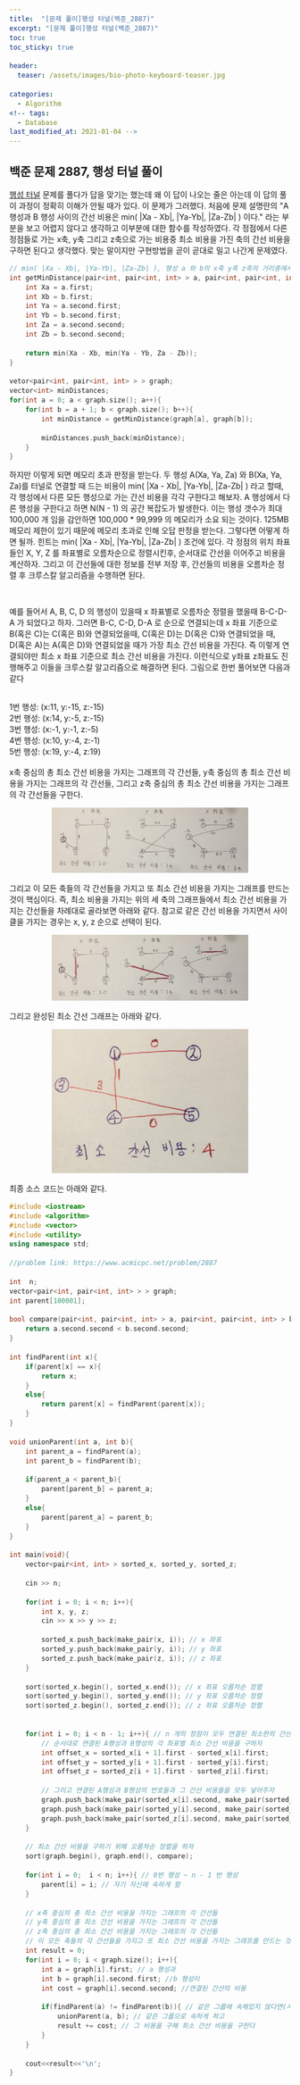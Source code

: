 ```yaml
---
title:  "[문제 풀이]행성 터널(백준_2887)"
excerpt: "[문제 풀이]행성 터널(백준_2887)"
toc: true
toc_sticky: true

header:
  teaser: /assets/images/bio-photo-keyboard-teaser.jpg

categories:
  - Algorithm
<!-- tags:
  - Database 
last_modified_at: 2021-01-04 -->
---
```

## 백준 문제 2887, 행성 터널 풀이
[행성 터널](https://www.acmicpc.net/problem/2887) 문제를 풀다가 답을 맞기는 했는데 왜 이 답이 나오는 줄은 아는데 이 답의 풀이 과정이 정확히 이해가 안될 때가 있다. 
이 문제가 그러했다. 처음에 문제 설명란의 "A 행성과 B 행성 사이의 간선 비용은  min( |Xa - Xb|, |Ya-Yb|, |Za-Zb| ) 이다." 라는 부분을 보고 어렵지 않다고 생각하고 이부분에 대한 함수를 
작성하였다. 각 정점에서 다른 정점들로 가는 x축, y축 그리고 z축으로 가는 비용중 최소 비용을 가진 축의 간선 비용을 구하면 된다고 생각했다. 맞는 말이지만 구현방법을 곧이 곧대로 밀고 나간게 문제였다.


```c++
// min( |Xa - Xb|, |Ya-Yb|, |Za-Zb| ), 행성 a 와 b의 x축 y축 z축의 거리중에서 가장 짧은 거리를 최소 비용으로 반환
int getMinDistance(pair<int, pair<int, int> > a, pair<int, pair<int, int> > b){
    int Xa = a.first;
    int Xb = b.first;
    int Ya = a.second.first;
    int Yb = b.second.first;
    int Za = a.second.second;
    int Zb = b.second.second;

    return min(Xa - Xb, min(Ya - Yb, Za - Zb));
}

vetor<pair<int, pair<int, int> > > graph;
vector<int> minDistances;
for(int a = 0; a < graph.size(); a++){
    for(int b = a + 1; b < graph.size(); b++){
        int minDistance = getMinDistance(graph[a], graph[b]);

        minDistances.push_back(minDistance);
    }
}
```

하지만 이렇게 되면 메모리 초과 판정을 받는다. 두 행성 A(Xa, Ya, Za) 와 B(Xa, Ya, Za)를 터널로 연결할 때 드는 비용이  min( |Xa - Xb|, |Ya-Yb|, |Za-Zb| ) 라고 할때,
각 행성에서 다른 모든 행성으로 가는 간선 비용을 각각 구한다고 해보자. A 행성에서 다른 행성을 구한다고 하면 N(N - 1) 의 공간 복잡도가 발생한다. 
이는 행성 갯수가 최대 100,000 개 임을 감안하면 100,000 * 99,999 의 메모리가 소요 되는 것이다. 125MB 메모리 제한이 있기 때문에 메모리 초과로 인해 오답 판정을 받는다.
그렇다면 어떻게 하면 될까. 힌트는  min( |Xa - Xb|, |Ya-Yb|, |Za-Zb| ) 조건에 있다. 각 정점의 위치 좌표들인 X, Y, Z 를 좌표별로 오름차순으로 정렬시킨후, 순서대로 간선을 이어주고 비용을 계산하자.
그리고 이 간선들에 대한 정보를 전부 저장 후, 간선들의 비용을 오름차순 정렬 후 크루스칼 알고리즘을 수행하면 된다.

<br>

예를 들어서  A, B, C, D 의 행성이 있을때 x 좌표별로 오름차순 정렬을 했을때 B-C-D-A 가 되었다고 하자. 그러면  B-C, C-D, D-A  로 순으로 연결되는데 x 좌표 기준으로 B(혹은 C)는 C(혹은 B)와 연결되었을때,
C(혹은 D)는 D(혹은 C)와 연결되었을 때, D(혹은 A)는 A(혹은 D)와 연결되었을 때가 가장 최소 간선 비용을 가진다. 즉 이렇게 연결되야만 최소 x 좌표 기준으로 최소 간선 비용을 가진다. 
이런식으로 y좌표 z좌표도 진행해주고 이들을 크루스칼 알고리즘으로 해결하면 된다. 그림으로 한번 풀어보면 다음과 같다

<br>
1번 행성: (x:11, y:-15, z:-15)<br>
2번 행성: (x:14, y:-5, z:-15)<br>
3번 행성: (x:-1, y:-1, z:-5)<br>
4번 행성: (x:10, y:-4, z:-1)<br>
5번 행성: (x:19, y:-4, z:19)<br>
<br>
x축 중심의 총 최소 간선 비용을 가지는 그래프의 각 간선들, y축 중심의 총 최소 간선 비용을 가지는 그래프의 각 간선들, 그리고 z축 중심의 총 최소 간선 비용을 가지는 그래프의 각 간선들을 구한다.

<p align="center">
<img src = "https://raw.githubusercontent.com/ronick-grammer/ronick-grammer.github.io/main/assets/images/BOJ_2887_1.jpeg" width="70%">
</p>

그리고 이 모든 축들의 각 간선들을 가지고 또 최소 간선 비용을 가지는 그래프를 만드는 것이 핵심이다.
즉, 최소 비용을 가지는 위의 세 축의 그래프들에서 최소 간선 비용을 가지는 간선들을 차례대로 골라보면 아래와 같다. 참고로 같은 간선 비용을 가지면서 사이클을 가지는 경우는 x, y, z 순으로 선택이 된다.

<p align="center">
<img src = "https://raw.githubusercontent.com/ronick-grammer/ronick-grammer.github.io/main/assets/images/BOJ_2887_2.jpeg" width="70%">
</p>

그리고 완성된 최소 간선 그래프는 아래와 같다.

<p align="center">
<img src = "https://raw.githubusercontent.com/ronick-grammer/ronick-grammer.github.io/main/assets/images/BOJ_2887_3.jpeg" width="70%">
</p>
 

최종 소스 코드는 아래와 같다.

```c++
#include <iostream>
#include <algorithm>
#include <vector>
#include <utility>
using namespace std;

//problem link: https://www.acmicpc.net/problem/2887

int  n;
vector<pair<int, pair<int, int> > > graph;
int parent[100001];

bool compare(pair<int, pair<int, int> > a, pair<int, pair<int, int> > b){
    return a.second.second < b.second.second;
}

int findParent(int x){
    if(parent[x] == x){
        return x;
    }
    else{
        return parent[x] = findParent(parent[x]);
    }
}

void unionParent(int a, int b){
    int parent_a = findParent(a);
    int parent_b = findParent(b);

    if(parent_a < parent_b){
        parent[parent_b] = parent_a;
    }
    else{
        parent[parent_a] = parent_b;
    }
}

int main(void){
    vector<pair<int, int> > sorted_x, sorted_y, sorted_z;

    cin >> n;
    
    for(int i = 0; i < n; i++){
        int x, y, z;
        cin >> x >> y >> z;
        
        sorted_x.push_back(make_pair(x, i)); // x 좌표
        sorted_y.push_back(make_pair(y, i)); // y 좌표
        sorted_z.push_back(make_pair(z, i)); // z 좌표
    }

    sort(sorted_x.begin(), sorted_x.end()); // x 좌표 오름차순 정렬
    sort(sorted_y.begin(), sorted_y.end()); // y 좌표 오름차순 정렬
    sort(sorted_z.begin(), sorted_z.end()); // z 좌표 오름차순 정렬


    for(int i = 0; i < n - 1; i++){ // n 개의 정점이 모두 연결된 최소한의 간선 갯수는? n-1 개다
        // 순서대로 연결된 A행성과 B행성의 각 좌표별 최소 간선 비용을 구하자
        int offset_x = sorted_x[i + 1].first - sorted_x[i].first; 
        int offset_y = sorted_y[i + 1].first - sorted_y[i].first;
        int offset_z = sorted_z[i + 1].first - sorted_z[i].first;

        // 그리고 연결된 A행성과 B행성의 번호들과 그 간선 비용들을 모두 넣어주자
        graph.push_back(make_pair(sorted_x[i].second, make_pair(sorted_x[i + 1].second, offset_x)));
        graph.push_back(make_pair(sorted_y[i].second, make_pair(sorted_y[i + 1].second, offset_y)));
        graph.push_back(make_pair(sorted_z[i].second, make_pair(sorted_z[i + 1].second, offset_z)));
    }  

    // 최소 간선 비용을 구하기 위해 오름차순 정렬을 하자
    sort(graph.begin(), graph.end(), compare);

    for(int i = 0;  i < n; i++){ // 0번 행성 ~ n - 1 번 행성
        parent[i] = i; // 자기 자신에 속하게 함
    }

    // x축 중심의 총 최소 간선 비용을 가지는 그래프의 각 간선들
    // y축 중심의 총 최소 간선 비용을 가지는 그래프의 각 간선들
    // z축 중심의 총 최소 간선 비용을 가지는 그래프의 각 간선들
    // 이 모든 축들의 각 간선들을 가지고 또 최소 간선 비용을 가지는 그래프를 만드는 것이 핵심이다.
    int result = 0;
    for(int i = 0; i < graph.size(); i++){
        int a = graph[i].first; // a 행성과
        int b = graph[i].second.first; //b 행성이
        int cost = graph[i].second.second; //연결된 간선의 비용

        if(findParent(a) != findParent(b)){ // 같은 그룹에 속해있지 않다면(사이클이 생성된게 아니라면)
            unionParent(a, b); // 같은 그룹으로 속하게 하고
            result += cost; // 그 비용을 구해 최소 간선 비용을 구한다
        }
    }
    
    cout<<result<<'\n';
}
```




